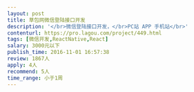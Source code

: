 ```yaml
---                
layout: post       
title: 草包网微信登陆接口开发           
description: '</br>微信登陆接口开发，</br>PC站 APP 手机站</br>'     
contenturl: https://pro.lagou.com/project/449.html      
tags: [微信开发,ReactNative,React]            
salary: 3000元以下          
publish_time: 2016-11-01 16:57:38         
review: 1867人                   
apply: 4人                   
recommend: 5人                   
time_range: 小于1周              
---                 
```

